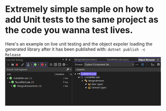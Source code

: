 # Extremely simple sample on how to add Unit tests to the same project as the code you wanna test lives.

Here's an example on live unit testing and the object expoler loading the generated library after it has been published with:
`dotnet publish -c Release`
![Sample](sample.png)